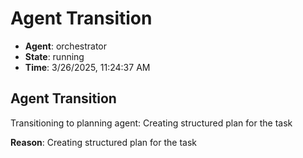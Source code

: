 # Agent Transition

- **Agent**: orchestrator
- **State**: running
- **Time**: 3/26/2025, 11:24:37 AM

## Agent Transition

Transitioning to planning agent: Creating structured plan for the task

**Reason**: Creating structured plan for the task

